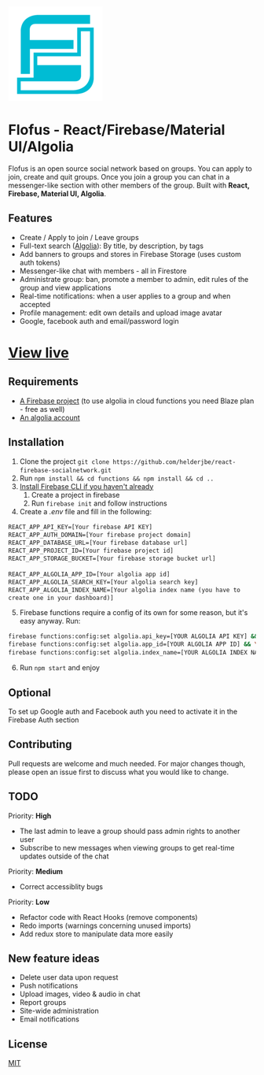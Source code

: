 [![Flofus Logo](./public/android-chrome-192x192.png)](https://flofus.com/)

# Flofus - React/Firebase/Material UI/Algolia

Flofus is an open source social network based on groups. You can apply to join, create and quit groups. Once you join a group you can chat in a messenger-like section with other members of the group. Built with **React, Firebase, Material UI, Algolia**.

## Features

- Create / Apply to join / Leave groups
- Full-text search ([Algolia](https://www.algolia.com/)): By title, by description, by tags
- Add banners to groups and stores in Firebase Storage (uses custom auth tokens)
- Messenger-like chat with members - all in Firestore
- Administrate group: ban, promote a member to admin, edit rules of the group and view applications
- Real-time notifications: when a user applies to a group and when accepted
- Profile management: edit own details and upload image avatar
- Google, facebook auth and email/password login

# [View live](https://flofus.com/)

## Requirements

- [A Firebase project](https://firebase.google.com/) (to use algolia in cloud functions you need Blaze plan - free as well)
- [An algolia account](https://www.algolia.com/users/sign_up)

## Installation

1. Clone the project `git clone https://github.com/helderjbe/react-firebase-socialnetwork.git`
2. Run `npm install && cd functions && npm install && cd ..`
3. [Install Firebase CLI if you haven't already](https://firebase.google.com/docs/cli)
   1. Create a project in firebase
   2. Run `firebase init` and follow instructions
4. Create a _.env_ file and fill in the following:

```
REACT_APP_API_KEY=[Your firebase API KEY]
REACT_APP_AUTH_DOMAIN=[Your firebase project domain]
REACT_APP_DATABASE_URL=[Your firebase database url]
REACT_APP_PROJECT_ID=[Your firebase project id]
REACT_APP_STORAGE_BUCKET=[Your firebase storage bucket url]

REACT_APP_ALGOLIA_APP_ID=[Your algolia app id]
REACT_APP_ALGOLIA_SEARCH_KEY=[Your algolia search key]
REACT_APP_ALGOLIA_INDEX_NAME=[Your algolia index name (you have to create one in your dashboard)]
```

5. Firebase functions require a config of its own for some reason, but it's easy anyway. Run:

```bash
firebase functions:config:set algolia.api_key=[YOUR ALGOLIA API KEY] && \
firebase functions:config:set algolia.app_id=[YOUR ALGOLIA APP ID] && \
firebase functions:config:set algolia.index_name=[YOUR ALGOLIA INDEX NAME]
```

6. Run `npm start` and enjoy

## Optional

To set up Google auth and Facebook auth you need to activate it in the Firebase Auth section

## Contributing

Pull requests are welcome and much needed.
For major changes though, please open an issue first to discuss what you would like to change.

## TODO

Priority: **High**

- The last admin to leave a group should pass admin rights to another user
- Subscribe to new messages when viewing groups to get real-time updates outside of the chat

Priority: **Medium**

- Correct accessiblity bugs

Priority: **Low**

- Refactor code with React Hooks (remove components)
- Redo imports (warnings concerning unused imports)
- Add redux store to manipulate data more easily

## New feature ideas

- Delete user data upon request
- Push notifications
- Upload images, video & audio in chat
- Report groups
- Site-wide administration
- Email notifications

## License

[MIT](https://choosealicense.com/licenses/mit/)
